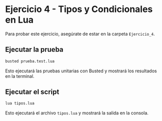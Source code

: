 # Ejercicio 4 - Tipos y Condicionales en Lua

Para probar este ejercicio, asegúrate de estar en la carpeta `Ejercicio_4`.

## Ejecutar la prueba

```sh
busted prueba.test.lua
```

Esto ejecutará las pruebas unitarias con Busted y mostrará los resultados en la terminal.

## Ejecutar el script

```sh
lua tipos.lua
```

Esto ejecutará el archivo `tipos.lua` y mostrará la salida en la consola.
